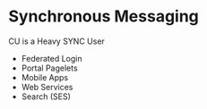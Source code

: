 <!SLIDE>
# Synchronous Messaging
CU is a Heavy SYNC User

* Federated Login
* Portal Pagelets
* Mobile Apps
* Web Services
* Search (SES)
